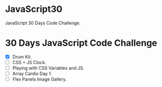 # JavaScript30

JavaScript 30 Days Code Challenge.

# 30 Days JavaScript Code Challenge

- [x] Drum Kit.
- [ ] CSS + JS Clock.
- [ ] Playing with CSS Variables and JS.
- [ ] Array Cardio Day 1.
- [ ] Flex Panels Image Gallery.
